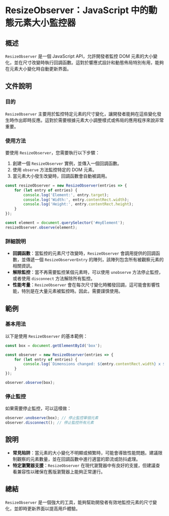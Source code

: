 <!--
Meta Description: # ResizeObserver：JavaScript 中的動態元素大小監控器 ## 概述 `ResizeObserver` 是一個 JavaScript API，允許開發者監控 DOM 元素的大小變化，並在尺寸改變時執行回調函數。這對於響應式設計和動態佈局特別有用，能夠在元素大小變化時自動更新界面...
Meta Keywords: resizeobserver, entry, javascript, const, entries
-->

# ResizeObserver：JavaScript 中的動態元素大小監控器

## 概述
`ResizeObserver` 是一個 JavaScript API，允許開發者監控 DOM 元素的大小變化，並在尺寸改變時執行回調函數。這對於響應式設計和動態佈局特別有用，能夠在元素大小變化時自動更新界面。

## 文件說明
### 目的
`ResizeObserver` 主要用於監控特定元素的尺寸變化，讓開發者能夠在這些變化發生時作出即時反應。這對於需要根據元素大小調整樣式或佈局的應用程序來說非常重要。

### 使用方法
要使用 `ResizeObserver`，您需要執行以下步驟：

1. 創建一個 `ResizeObserver` 實例，並傳入一個回調函數。
2. 使用 `observe` 方法監控特定的 DOM 元素。
3. 當元素大小發生改變時，回調函數會自動被調用。

```javascript
const resizeObserver = new ResizeObserver(entries => {
    for (let entry of entries) {
        console.log('Element:', entry.target);
        console.log('Width:', entry.contentRect.width);
        console.log('Height:', entry.contentRect.height);
    }
});

const element = document.querySelector('#myElement');
resizeObserver.observe(element);
```

### 詳細說明
- **回調函數**：當監控的元素尺寸改變時，`ResizeObserver` 會調用提供的回調函數，並傳遞一個 `ResizeObserverEntry` 的陣列，該陣列包含所有被觀察元素的相關資訊。
- **解除監控**：當不再需要監控某個元素時，可以使用 `unobserve` 方法停止監控，或者使用 `disconnect` 方法解除所有監控。
- **性能考量**：`ResizeObserver` 會在每次尺寸變化時觸發回調，這可能會影響性能，特別是在大量元素被監控時。因此，需要謹慎使用。

## 範例
### 基本用法
以下是使用 `ResizeObserver` 的基本範例：

```javascript
const box = document.getElementById('box');

const observer = new ResizeObserver(entries => {
    for (let entry of entries) {
        console.log(`Dimensions changed: ${entry.contentRect.width} x ${entry.contentRect.height}`);
    }
});

observer.observe(box);
```

### 停止監控
如果需要停止監控，可以這樣做：

```javascript
observer.unobserve(box); // 停止監控單個元素
observer.disconnect(); // 停止監控所有元素
```

## 說明
- **常見陷阱**：當元素的大小變化不明顯或頻繁時，可能會導致性能問題。建議限制觀察的元素數量，並在回調函數中進行適當的節流或防抖處理。
- **特定瀏覽器支援**：`ResizeObserver` 在現代瀏覽器中有良好的支援，但建議查看兼容性以確保在舊版瀏覽器上能夠正常運行。

## 總結
`ResizeObserver` 是一個強大的工具，能夠幫助開發者有效地監控元素的尺寸變化，並即時更新界面以提高用戶體驗。